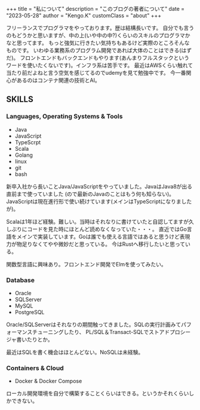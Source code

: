 +++
title = "私について"
description = "このブログの著者について"
date = "2023-05-28"
author = "Kengo.K"
customClass = "about"
+++

<link href="https://fonts.googleapis.com/css?family=Saira+Extra+Condensed" rel="stylesheet">

フリーランスでプログラマをやっております。歴は結構長いです。
自分でも言うのもどうかと思いますが、中の上(いや中の中?)くらいのスキルのプログラマかなと思ってます。
もっと強気に行きたい気持ちもあるけど実際のところそんなものです。
いわゆる業務系のプログラム開発であれば大体のことはできる(はずだ)。
フロントエンドもバックエンドもやります(あんまりフルスタックというワードを使いたくないです)。インフラ系は苦手です。
最近はAWSくらい触れて当たり前だよねと言う空気を感じてるのでudemyを見て勉強中です。
今一番関心があるのはコンテナ関連の技術とAI。

## SKILLS

### Languages, Operating Systems & Tools

- Java
- JavaScript
- TypeScrpt
- Scala
- Golang
- linux
- git
- bash

新卒入社から長いことJava/JavaScriptをやっていました。JavaはJava8が出る直前まで使っていました
(ので最新のJavaのことはもう何も知らない)。JavaScriptは現在進行形で使い続けています(メインはTypeScriptになりましたが)。

Scalaは1年ほど経験。難しい。当時はそれなりに書けていたと自認してますが久しぶりにコードを見た時にほとんど読めなくなっていた・・・。
直近ではGo言語をメインで実装しています。Goは誰でも使える言語ではあると思うけど表現力が物足りなくてやや微妙だと思っている。
今はRustへ移行したいと思っている。

関数型言語に興味あり。フロントエンド開発でElmを使ってみたい。

### Database

- Oracle
- SQLServer
- MySQL
- PostgreSQL

Oracle/SQLServerはそれなりの期間触ってきました。SQLの実行計画みてパフォーマンスチューニングしたり、
PL/SQL＆Transact-SQLでストアドプロシージャ書いたりとか。

最近はSQLを書く機会はほとんどない。NoSQLは未経験。

### Containers & Cloud

- Docker & Docker Compose

ローカル開発環境を自分で構築することくらいはできる。というかそれくらいしかできない。
